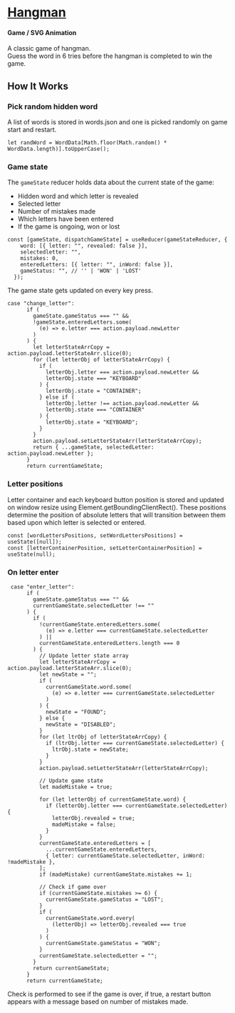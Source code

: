 # [Hangman](https://hangman-game-hashimaru.netlify.app/)
#### Game / SVG Animation
A classic game of hangman.  
Guess the word in 6 tries before the hangman is completed to win the game.  
  
## How It Works

### Pick random hidden word
A list of words is stored in words.json and one is picked randomly on game start and restart.
```
let randWord = WordData[Math.floor(Math.random() * WordData.length)].toUpperCase();
```
### Game state
The `gameState` reducer holds data about the current state of the game:
- Hidden word and which letter is revealed
- Selected letter
- Number of mistakes made
- Which letters have been entered
- If the game is ongoing, won or lost
```
const [gameState, dispatchGameState] = useReducer(gameStateReducer, {
    word: [{ letter: "", revealed: false }],
    selectedletter: "",
    mistakes: 0,
    enteredLetters: [{ letter: "", inWord: false }],
    gameStatus: "", // '' | 'WON' | 'LOST'
  });
```
The game state gets updated on every key press.
```
case "change_letter":
      if (
        gameState.gameStatus === "" &&
        !gameState.enteredLetters.some(
          (e) => e.letter === action.payload.newLetter
        )
      ) {
        let letterStateArrCopy = action.payload.letterStateArr.slice(0);
        for (let letterObj of letterStateArrCopy) {
          if (
            letterObj.letter === action.payload.newLetter &&
            letterObj.state === "KEYBOARD"
          ) {
            letterObj.state = "CONTAINER";
          } else if (
            letterObj.letter !== action.payload.newLetter &&
            letterObj.state === "CONTAINER"
          ) {
            letterObj.state = "KEYBOARD";
          }
        }
        action.payload.setLetterStateArr(letterStateArrCopy);
        return { ...gameState, selectedLetter: action.payload.newLetter };
      }
      return currentGameState;
```
### Letter positions
Letter container and each keyboard button position is stored and updated on window resize using Element.getBoundingClientRect(). These positions determine the position of absolute letters that will transition between them based upon which letter is selected or entered.
```
const [wordLettersPositions, setWordLettersPositions] = useState([null]);
const [letterContainerPosition, setLetterContainerPosition] = useState(null);
```
### On letter enter
```
 case "enter_letter":
      if (
        gameState.gameStatus === "" &&
        currentGameState.selectedLetter !== ""
      ) {
        if (
          !currentGameState.enteredLetters.some(
            (e) => e.letter === currentGameState.selectedLetter
          ) ||
          currentGameState.enteredLetters.length === 0
        ) {
          // Update letter state array
          let letterStateArrCopy = action.payload.letterStateArr.slice(0);
          let newState = "";
          if (
            currentGameState.word.some(
              (e) => e.letter === currentGameState.selectedLetter
            )
          ) {
            newState = "FOUND";
          } else {
            newState = "DISABLED";
          }
          for (let ltrObj of letterStateArrCopy) {
            if (ltrObj.letter === currentGameState.selectedLetter) {
              ltrObj.state = newState;
            }
          }
          action.payload.setLetterStateArr(letterStateArrCopy);

          // Update game state
          let madeMistake = true;

          for (let letterObj of currentGameState.word) {
            if (letterObj.letter === currentGameState.selectedLetter) {
              letterObj.revealed = true;
              madeMistake = false;
            }
          }
          currentGameState.enteredLetters = [
            ...currentGameState.enteredLetters,
            { letter: currentGameState.selectedLetter, inWord: !madeMistake },
          ];
          if (madeMistake) currentGameState.mistakes += 1;

          // Check if game over
          if (currentGameState.mistakes >= 6) {
            currentGameState.gameStatus = "LOST";
          }
          if (
            currentGameState.word.every(
              (letterObj) => letterObj.revealed === true
            )
          ) {
            currentGameState.gameStatus = "WON";
          }
          currentGameState.selectedLetter = "";
        }
        return currentGameState;
      }
      return currentGameState;
```
Check is performed to see if the game is over, if true, a restart button appears with a message based on number of mistakes made.
